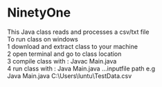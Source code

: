 # NinetyOne
This Java class reads and processes a csv/txt file <br/>
To run class on windows <br/>
1 download and extract class to your machine<br/>
2 open terminal and go to class location <br/>
3 compile class with :  Javac Main.java<br/>
4 run class with : Java Main.java  ...inputfile path e.g <br/>
Java Main.java  C:\Users\luntu\TestData.csv <br/>
